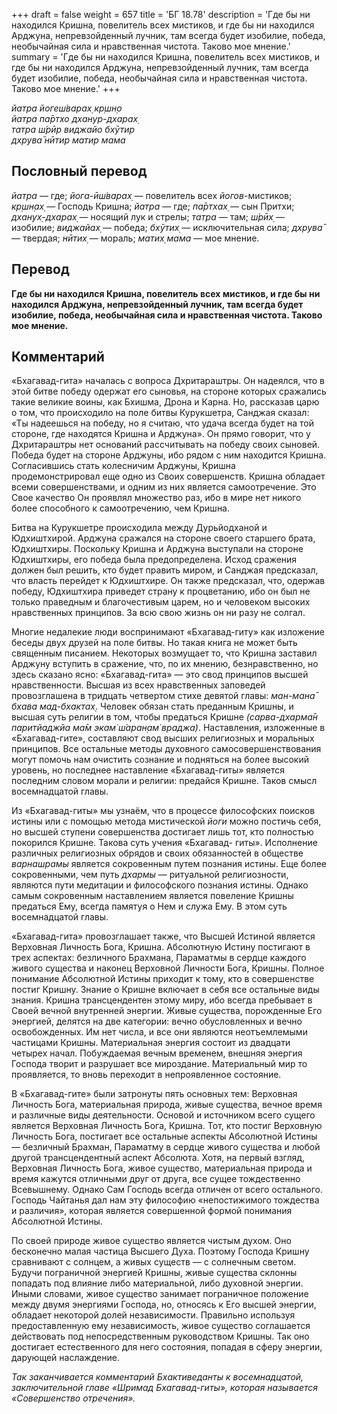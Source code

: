 +++
draft = false
weight = 657
title = 'БГ 18.78'
description = 'Где бы ни находился Кришна, повелитель всех мистиков, и где бы ни находился Арджуна, непревзойденный лучник, там всегда будет изобилие, победа, необычайная сила и нравственная чистота. Таково мое мнение.'
summary = 'Где бы ни находился Кришна, повелитель всех мистиков, и где бы ни находился Арджуна, непревзойденный лучник, там всегда будет изобилие, победа, необычайная сила и нравственная чистота. Таково мое мнение.'
+++

_йатра йогеш́варах̣ кр̣шн̣о  
йатра па̄ртхо дханур-дхарах̣  
татра ш́рӣр виджайо бхӯтир  
дхрува̄ нӣтир матир мама_

## Пословный перевод

_йатра_ — где; _йога_\-_ӣш́варах̣_ — повелитель всех _йогов_\-мистиков; _кр̣шн̣ах̣_ — Господь Кришна; _йатра_ — где; _па̄ртхах̣_ — сын Притхи; _дханух̣_\-_дхарах̣_ — носящий лук и стрелы; _татра_ — там; _ш́рӣх̣_ — изобилие; _виджайах̣_ — победа; _бхӯтих̣_ — исключительная сила; _дхрува̄_ — твердая; _нӣтих̣_ — мораль; _матих̣_ _мама_ — мое мнение.

## Перевод

**Где бы ни находился Кришна, повелитель всех мистиков, и где бы ни находился Арджуна, непревзойденный лучник, там всегда будет изобилие, победа, необычайная сила и нравственная чистота. Таково мое мнение.**

## Комментарий

«Бхагавад-гита» началась с вопроса Дхритараштры. Он надеялся, что в этой битве победу одержат его сыновья, на стороне которых сражались такие великие воины, как Бхишма, Дрона и Карна. Но, рассказав царю о том, что происходило на поле битвы Курукшетра, Санджая сказал: «Ты надеешься на победу, но я считаю, что удача всегда будет на той стороне, где находятся Кришна и Арджуна». Он прямо говорит, что у Дхритараштры нет оснований рассчитывать на победу своих сыновей. Победа будет на стороне Арджуны, ибо рядом с ним находится Кришна. Согласившись стать колесничим Арджуны, Кришна продемонстрировал еще одно из Своих совершенств. Кришна обладает всеми совершенствами, и одним из них является самоотречение. Это Свое качество Он проявлял множество раз, ибо в мире нет никого более способного к самоотречению, чем Кришна.

Битва на Курукшетре происходила между Дурьйодханой и Юдхиштхирой. Арджуна сражался на стороне своего старшего брата, Юдхиштхиры. Поскольку Кришна и Арджуна выступали на стороне Юдхиштхиры, его победа была предопределена. Исход сражения должен был решить, кто будет править миром, и Санджая предсказал, что власть перейдет к Юдхиштхире. Он также предсказал, что, одержав победу, Юдхиштхира приведет страну к процветанию, ибо он был не только праведным и благочестивым царем, но и человеком высоких нравственных принципов. За всю свою жизнь он ни разу не солгал.

Многие недалекие люди воспринимают «Бхагавад-гиту» как изложение беседы двух друзей на поле битвы. Но такая книга не может быть священным писанием. Некоторых возмущает то, что Кришна заставил Арджуну вступить в сражение, что, по их мнению, безнравственно, но здесь сказано ясно: «Бхагавад-гита» — это свод принципов высшей нравственности. Высшая из всех нравственных заповедей провозглашена в тридцать четвертом стихе девятой главы: _ман-мана̄ бхава мад-бхактах̣_. Человек обязан стать преданным Кришны, и высшая суть религии в том, чтобы предаться Кришне _(сарва-дхарма̄н паритйаджйа ма̄м экам̇ ш́аран̣ам̇ враджа)_. Наставления, изложенные в «Бхагавад-гите», составляют свод высших религиозных и моральных принципов. Все остальные методы духовного самосовершенствования могут помочь нам очистить сознание и подняться на более высокий уровень, но последнее наставление «Бхагавад-гиты» является последним словом морали и религии: предайся Кришне. Таков смысл восемнадцатой главы.

Из «Бхагавад-гиты» мы узнаём, что в процессе философских поисков истины или с помощью метода мистической _йоги_ можно постичь себя, но высшей ступени совершенства достигает лишь тот, кто полностью покорился Кришне. Такова суть учения «Бхагавад- гиты». Исполнение различных религиозных обрядов и своих обязанностей в обществе _варнашрамы_ является сокровенным путем познания истины. Еще более сокровенными, чем путь _дхармы_ — ритуальной религиозности, являются пути медитации и философского познания истины. Однако самым сокровенным наставлением является повеление Кришны предаться Ему, всегда памятуя о Нем и служа Ему. В этом суть восемнадцатой главы.

«Бхагавад-гита» провозглашает также, что Высшей Истиной является Верховная Личность Бога, Кришна. Абсолютную Истину постигают в трех аспектах: безличного Брахмана, Параматмы в сердце каждого живого существа и наконец Верховной Личности Бога, Кришны. Полное понимание Абсолютной Истины приходит к тому, кто в совершенстве постиг Кришну. Знание о Кришне включает в себя все остальные виды знания. Кришна трансцендентен этому миру, ибо всегда пребывает в Своей вечной внутренней энергии. Живые существа, порожденные Его энергией, делятся на две категории: вечно обусловленных и вечно освобожденных. Им нет числа, и все они являются неотъемлемыми частицами Кришны. Материальная энергия состоит из двадцати четырех начал. Побуждаемая вечным временем, внешняя энергия Господа творит и разрушает все мироздание. Материальный мир то проявляется, то вновь переходит в непроявленное состояние.

В «Бхагавад-гите» были затронуты пять основных тем: Верховная Личность Бога, материальная природа, живые существа, вечное время и различные виды деятельности. Основой и источником всего сущего является Верховная Личность Бога, Кришна. Тот, кто постиг Верховную Личность Бога, постигает все остальные аспекты Абсолютной Истины — безличный Брахман, Параматму в сердце живого существа и любой другой трансцендентный аспект Абсолюта. Хотя, на первый взгляд, Верховная Личность Бога, живое существо, материальная природа и время кажутся отличными друг от друга, все сущее тождественно Всевышнему. Однако Сам Господь всегда отличен от всего остального. Господь Чайтанья дал нам эту философию «непостижимого тождества и различия», которая является совершенной формой понимания Абсолютной Истины.

По своей природе живое существо является чистым духом. Оно бесконечно малая частица Высшего Духа. Поэтому Господа Кришну сравнивают с солнцем, а живых существ — с солнечным светом. Будучи пограничной энергией Кришны, живые существа склонны попадать под влияние либо материальной, либо духовной энергии. Иными словами, живое существо занимает пограничное положение между двумя энергиями Господа, но, относясь к Его высшей энергии, обладает некоторой долей независимости. Правильно используя предоставленную ему независимость, живое существо соглашается действовать под непосредственным руководством Кришны. Так оно достигает естественного для него состояния, попадая в сферу энергии, дарующей наслаждение.

_Так заканчивается комментарий Бхактиведанты к восемнадцатой, заключительной главе «Шримад Бхагавад-гиты», которая называется «Совершенство отречения»._
